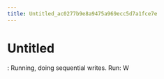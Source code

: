 ```yaml
---
title: Untitled_ac0277b9e8a9475a969ecc5d7a1fce7e
---
```


# Untitled

: Running, doing sequential writes.
Run: W
